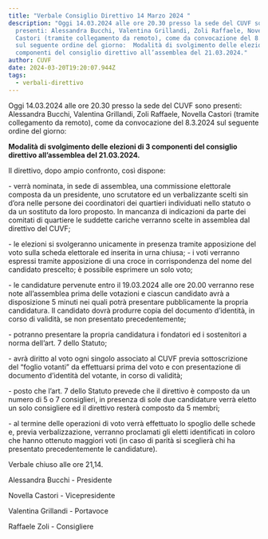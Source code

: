 ```yaml
---
title: "Verbale Consiglio Direttivo 14 Marzo 2024 "
description: "Oggi 14.03.2024 alle ore 20.30 presso la sede del CUVF sono
  presenti: Alessandra Bucchi, Valentina Grillandi, Zoli Raffaele, Novella
  Castori (tramite collegamento da remoto), come da convocazione del 8.3.2024
  sul seguente ordine del giorno:  Modalità di svolgimento delle elezioni di 3
  componenti del consiglio direttivo all’assemblea del 21.03.2024."
author: CUVF
date: 2024-03-20T19:20:07.944Z
tags:
  - verbali-direttivo
---
```

<!--StartFragment-->

Oggi 14.03.2024 alle ore 20.30 presso la sede del CUVF sono presenti: Alessandra Bucchi, Valentina Grillandi, Zoli Raffaele, Novella Castori (tramite collegamento da remoto), come da convocazione del 8.3.2024 sul seguente ordine del giorno:

**Modalità di svolgimento delle elezioni di 3 componenti del consiglio direttivo all’assemblea del 21.03.2024.**

Il direttivo, dopo ampio confronto, così dispone:

\- verrà nominata, in sede di assemblea, una commissione elettorale composta da un presidente, uno scrutatore ed un verbalizzante scelti sin d’ora nelle persone dei coordinatori dei quartieri individuati nello statuto o da un sostituto da loro proposto. In mancanza di indicazioni da parte dei comitati di quartiere le suddette cariche verranno scelte in assemblea dal direttivo del CUVF; 

\- le elezioni si svolgeranno unicamente in presenza tramite apposizione del voto sulla scheda elettorale ed inserita in urna chiusa; - i voti verranno espressi tramite apposizione di una croce in corrispondenza del nome del candidato prescelto; è possibile esprimere un solo voto; 

\- le candidature pervenute entro il 19.03.2024 alle ore 20.00 verranno rese note all’assemblea prima delle votazioni e ciascun candidato avrà a disposizione 5 minuti nei quali potrà presentare pubblicamente la propria candidatura. Il candidato dovrà produrre copia del documento d’identità, in corso di validità, se non presentato precedentemente; 

\- potranno presentare la propria candidatura i fondatori ed i sostenitori a norma dell’art. 7 dello Statuto; 

\- avrà diritto al voto ogni singolo associato al CUVF previa sottoscrizione del “foglio votanti” da effettuarsi prima del voto e con presentazione di documento d’identità del votante, in corso di validità; 

\- posto che l’art. 7 dello Statuto prevede che il direttivo è composto da un numero di 5 o 7 consiglieri, in presenza di sole due candidature verrà eletto un solo consigliere ed il direttivo resterà composto da 5 membri;

\- al termine delle operazioni di voto verrà effettuato lo spoglio delle schede e, previa verbalizzazione, verranno proclamati gli eletti identificati in coloro che hanno ottenuto maggiori voti (in caso di parità si sceglierà chi ha presentato precedentemente le candidature). 

Verbale chiuso alle ore 21,14.



Alessandra Bucchi - Presidente

Novella Castori - Vicepresidente

Valentina Grillandi - Portavoce

Raffaele Zoli - Consigliere

<!--EndFragment-->